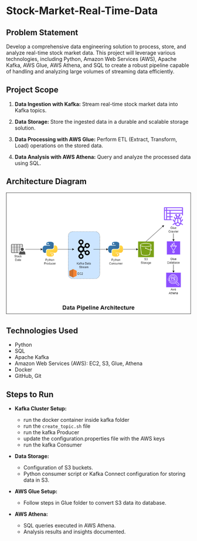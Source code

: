 # Stock-Market-Real-Time-Data

## Problem Statement 

Develop a comprehensive data engineering solution to process, store, and analyze real-time stock market data. This project will leverage various technologies, including Python, Amazon Web Services (AWS), Apache Kafka, AWS Glue, AWS Athena, and SQL to create a robust pipeline capable of handling and analyzing large volumes of streaming data efficiently.

## Project Scope

1. **Data Ingestion with Kafka:** Stream real-time stock market data into Kafka topics.

2. **Data Storage:** Store the ingested data in a durable and scalable storage solution.

3. **Data Processing with AWS Glue:** Perform ETL (Extract, Transform, Load) operations on the stored data.

4. **Data Analysis with AWS Athena:** Query and analyze the processed data using SQL.

## Architecture Diagram
<img src="Architecture Diagram/stock-market-kafka-stream.png">

## Technologies Used
- Python 
- SQL
- Apache Kafka
- Amazon Web Services (AWS): EC2, S3, Glue, Athena
- Docker
- GitHub, Git

## Steps to Run

- **Kafka Cluster Setup:**
  - run the docker container inside kafka folder
  - run the `create_topic.sh` file
  - run the kafka Producer
  - update the configuration.properties file with the AWS keys
  - run the kafka Consumer

- **Data Storage:**
  - Configuration of S3 buckets.
  - Python consumer script or Kafka Connect configuration for storing data in S3.

- **AWS Glue Setup:**
  - Follow steps in Glue folder to convert S3 data ito database.

- **AWS Athena:**
  - SQL queries executed in AWS Athena.
  - Analysis results and insights documented.

